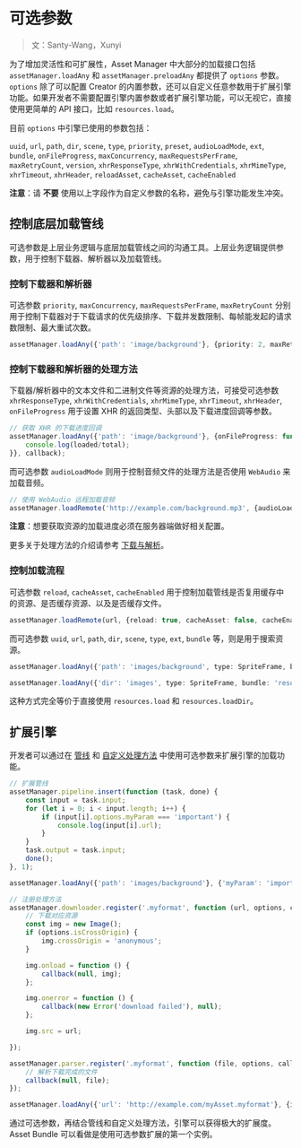 # 可选参数

> 文：Santy-Wang，Xunyi

为了增加灵活性和可扩展性，Asset Manager 中大部分的加载接口包括 `assetManager.loadAny` 和 `assetManager.preloadAny` 都提供了 `options` 参数。`options` 除了可以配置 Creator 的内置参数，还可以自定义任意参数用于扩展引擎功能。如果开发者不需要配置引擎内置参数或者扩展引擎功能，可以无视它，直接使用更简单的 API 接口，比如 `resources.load`。

目前 `options` 中引擎已使用的参数包括：

`uuid`, `url`, `path`, `dir`, `scene`, `type`, `priority`, `preset`, `audioLoadMode`, `ext`,
`bundle`, `onFileProgress`, `maxConcurrency`, `maxRequestsPerFrame`, `maxRetryCount`, `version`, `xhrResponseType`,
`xhrWithCredentials`, `xhrMimeType`, `xhrTimeout`, `xhrHeader`, `reloadAsset`, `cacheAsset`, `cacheEnabled`

**注意**：请 **不要** 使用以上字段作为自定义参数的名称，避免与引擎功能发生冲突。

## 控制底层加载管线

可选参数是上层业务逻辑与底层加载管线之间的沟通工具。上层业务逻辑提供参数，用于控制下载器、解析器以及加载管线。

### 控制下载器和解析器

可选参数 `priority`, `maxConcurrency`, `maxRequestsPerFrame`, `maxRetryCount` 分别用于控制下载器对于下载请求的优先级排序、下载并发数限制、每帧能发起的请求数限制、最大重试次数。

```typescript
assetManager.loadAny({'path': 'image/background'}, {priority: 2, maxRetryCount: 10}, callback);
```

### 控制下载器和解析器的处理方法

下载器/解析器中的文本文件和二进制文件等资源的处理方法，可接受可选参数 `xhrResponseType`,
`xhrWithCredentials`, `xhrMimeType`, `xhrTimeout`, `xhrHeader`, `onFileProgress` 用于设置 XHR 的返回类型、头部以及下载进度回调等参数。

```typescript
// 获取 XHR 的下载进度回调
assetManager.loadAny({'path': 'image/background'}, {onFileProgress: function (loaded, total) {
    console.log(loaded/total);
}}, callback);
```

而可选参数 `audioLoadMode` 则用于控制音频文件的处理方法是否使用 `WebAudio` 来加载音频。

```typescript
// 使用 WebAudio 远程加载音频
assetManager.loadRemote('http://example.com/background.mp3', {audioLoadMode: AudioClip.LoadMode.WEB_AUDIO}, callback);
```

**注意**：想要获取资源的加载进度必须在服务器端做好相关配置。

更多关于处理方法的介绍请参考 [下载与解析](downloader-parser.md)。

### 控制加载流程

可选参数 `reload`, `cacheAsset`, `cacheEnabled` 用于控制加载管线是否复用缓存中的资源、是否缓存资源、以及是否缓存文件。

```typescript
assetManager.loadRemote(url, {reload: true, cacheAsset: false, cacheEnabled: true}, (err, asset) => {});
```

而可选参数 `uuid`, `url`, `path`, `dir`, `scene`, `type`, `ext`, `bundle` 等，则是用于搜索资源。

```typescript
assetManager.loadAny({'path': 'images/background', type: SpriteFrame, bundle: 'resources'}, callback);

assetManager.loadAny({'dir': 'images', type: SpriteFrame, bundle: 'resources'}, callback);
```

这种方式完全等价于直接使用 `resources.load` 和 `resources.loadDir`。

## 扩展引擎

开发者可以通过在 [管线](pipeline-task.md) 和 [自定义处理方法](downloader-parser.md#%E8%87%AA%E5%AE%9A%E4%B9%89%E5%A4%84%E7%90%86%E6%96%B9%E6%B3%95) 中使用可选参数来扩展引擎的加载功能。

```typescript
// 扩展管线
assetManager.pipeline.insert(function (task, done) {
    const input = task.input;
    for (let i = 0; i < input.length; i++) {
        if (input[i].options.myParam === 'important') {
            console.log(input[i].url);
        }
    }
    task.output = task.input;
    done();
}, 1);

assetManager.loadAny({'path': 'images/background'}, {'myParam': 'important'}, callback);

// 注册处理方法
assetManager.downloader.register('.myformat', function (url, options, callback) {
    // 下载对应资源
    const img = new Image();
    if (options.isCrossOrigin) {
        img.crossOrigin = 'anonymous';
    }

    img.onload = function () {
        callback(null, img);
    };

    img.onerror = function () {
        callback(new Error('download failed'), null);
    };

    img.src = url;

});

assetManager.parser.register('.myformat', function (file, options, callback) {
    // 解析下载完成的文件
    callback(null, file);
});

assetManager.loadAny({'url': 'http://example.com/myAsset.myformat'}, {isCrossOrigin: true}, callback);
```

通过可选参数，再结合管线和自定义处理方法，引擎可以获得极大的扩展度。Asset Bundle 可以看做是使用可选参数扩展的第一个实例。
